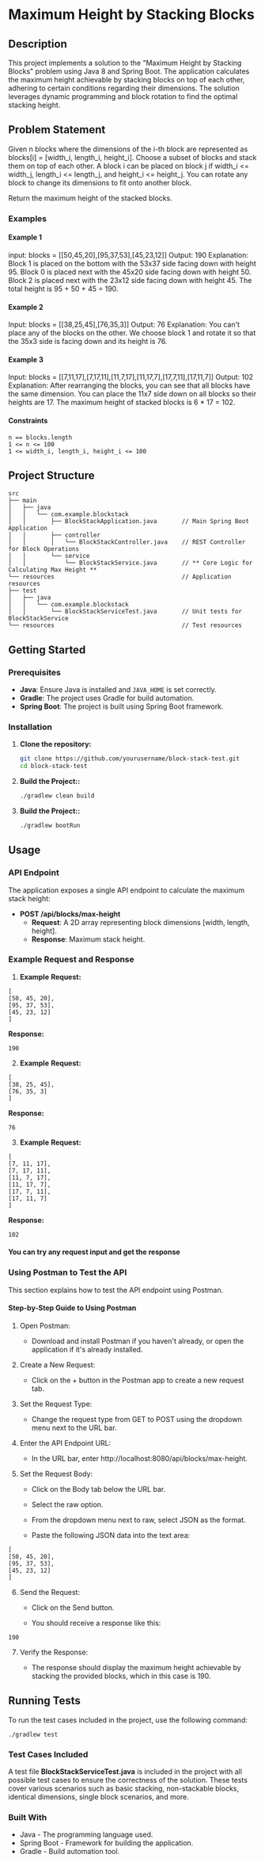 # Maximum Height by Stacking Blocks 


## Description
This project implements a solution to the "Maximum Height by Stacking Blocks" problem using Java 8 and Spring Boot. The application calculates the maximum height achievable by stacking blocks on top of each other, adhering to certain conditions regarding their dimensions. The solution leverages dynamic programming and block rotation to find the optimal stacking height.

## Problem Statement
Given n blocks where the dimensions of the i-th block are represented as blocks[i] = [width_i, length_i, height_i]. Choose a subset of blocks and stack them on top of each other. A block i can be placed on block j if width_i <= width_j, length_i <= length_j, and height_i <= height_j. You can rotate any block to change its dimensions to fit onto another block.

Return the maximum height of the stacked blocks.

### Examples
#### Example 1
input: blocks = [[50,45,20],[95,37,53],[45,23,12]]
Output: 190
Explanation:
Block 1 is placed on the bottom with the 53x37 side facing down with height 95.
Block 0 is placed next with the 45x20 side facing down with height 50.
Block 2 is placed next with the 23x12 side facing down with height 45.
The total height is 95 + 50 + 45 = 190.


#### Example 2
Input: blocks = [[38,25,45],[76,35,3]]
Output: 76
Explanation:
You can't place any of the blocks on the other.
We choose block 1 and rotate it so that the 35x3 side is facing down and its height is 76.


#### Example 3
Input: blocks = [[7,11,17],[7,17,11],[11,7,17],[11,17,7],[17,7,11],[17,11,7]]
Output: 102
Explanation:
After rearranging the blocks, you can see that all blocks have the same dimension.
You can place the 11x7 side down on all blocks so their heights are 17.
The maximum height of stacked blocks is 6 * 17 = 102.


#### Constraints

    n == blocks.length
    1 <= n <= 100
    1 <= width_i, length_i, height_i <= 100


## Project Structure
```
src
├── main
│   ├── java
│   │   └── com.example.blockstack
│   │       ├── BlockStackApplication.java       // Main Spring Boot Application
│   │       ├── controller
│   │       │   └── BlockStackController.java    // REST Controller for Block Operations
│   │       └── service
│   │           └── BlockStackService.java       // ** Core Logic for Calculating Max Height **
└── resources                                    // Application resources
├── test
│   ├── java
│   │   └── com.example.blockstack
│   │       └── BlockStackServiceTest.java       // Unit tests for BlockStackService
└── resources                                    // Test resources
```



## Getting Started
### Prerequisites
- **Java**: Ensure Java is installed and `JAVA_HOME` is set correctly.
- **Gradle**: The project uses Gradle for build automation.
- **Spring Boot**: The project is built using Spring Boot framework.

### Installation
1. **Clone the repository:**
   ```bash
   git clone https://github.com/yourusername/block-stack-test.git
   cd block-stack-test

2. **Build the Project::**
   ```bash
   ./gradlew clean build

3. **Build the Project::**
   ```bash
   ./gradlew bootRun

## Usage
### API Endpoint

The application exposes a single API endpoint to calculate the maximum stack height:

- **POST /api/blocks/max-height**
    - **Request**: A 2D array representing block dimensions [width, length, height].
    - **Response**: Maximum stack height.
  
### Example Request and Response
1. **Example**
**Request:**
```
[
[50, 45, 20],
[95, 37, 53],
[45, 23, 12]
]
```

**Response:**
```
190
```

2. **Example**
**Request:**
```
[
[38, 25, 45],
[76, 35, 3]
]
```

**Response:**
```
76
```
3. **Example**
**Request:**
```
[
[7, 11, 17],
[7, 17, 11],
[11, 7, 17],
[11, 17, 7],
[17, 7, 11],
[17, 11, 7]
]
```

**Response:**
```
102
```
#### You can try any request input and get the response
### Using Postman to Test the API
This section explains how to test the API endpoint using Postman.

#### Step-by-Step Guide to Using Postman
1. Open Postman:

   - Download and install Postman if you haven't already, or open the application if it's already installed.

2. Create a New Request:

   - Click on the + button in the Postman app to create a new request tab.

3. Set the Request Type:

   - Change the request type from GET to POST using the dropdown menu next to the URL bar.

4. Enter the API Endpoint URL:

    - In the URL bar, enter http://localhost:8080/api/blocks/max-height.

5. Set the Request Body:

    - Click on the Body tab below the URL bar.

    - Select the raw option.

    - From the dropdown menu next to raw, select JSON as the format.

    - Paste the following JSON data into the text area:
```
[
[50, 45, 20],
[95, 37, 53],
[45, 23, 12]
]
```
6. Send the Request:

    - Click on the Send button.

    - You should receive a response like this:
```
190
```
7. Verify the Response:

    - The response should display the maximum height achievable by stacking the provided blocks, which in this case is 190.
      
## Running Tests
To run the test cases included in the project, use the following command:
```
./gradlew test
```
### Test Cases Included

A test file **BlockStackServiceTest.java** is included in the project with all possible test cases to ensure the correctness of the solution. 
These tests cover various scenarios such as basic stacking, non-stackable blocks, identical dimensions, single block scenarios, and more.

### Built With

- Java  - The programming language used.
- Spring Boot - Framework for building the application.
- Gradle - Build automation tool.  